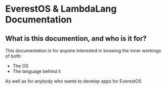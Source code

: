 # EverestOS & LambdaLang Documentation

## What is this documention, and who is it for? <!-- {docsify-ignore} -->

This documentation is for anyone interested in knowing the inner workings of both:
- The OS
- The language behind it

As well as for anybody who wants to develop apps for EverestOS